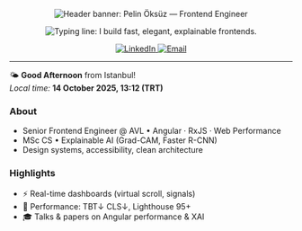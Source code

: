 <!-- HERO -->
<p align="center">
  <!-- Light/Dark hero (capsule-render yerine kendi SVG'ni koyman idealdir) -->
  <picture>
    <!-- Dark mode -->
    <source media="(prefers-color-scheme: dark)" srcset="https://capsule-render.vercel.app/api?type=waving&color=7C3AED&height=120&section=header&text=Pelin%20%C3%96ks%C3%BCz%20%E2%9A%A1%EF%B8%8F%20Frontend%20Engineer&fontSize=32&fontColor=ffffff&animation=fadeIn&fontAlignY=38" />
    <!-- Light mode -->
    <img src="https://capsule-render.vercel.app/api?type=waving&color=7C3AED&height=120&section=header&text=Pelin%20%C3%96ks%C3%BCz%20%E2%9A%A1%EF%B8%8F%20Frontend%20Engineer&fontSize=32&fontColor=ffffff&animation=fadeIn&fontAlignY=38"
         alt="Header banner: Pelin Öksüz — Frontend Engineer" />
  </picture>
</p>

<!-- VALUE PROP (typing) -->
<p align="center">
  <img
    src="https://readme-typing-svg.demolab.com?font=Fira+Code&size=22&duration=2400&pause=900&center=true&vCenter=true&width=720&lines=Angular+%2B+RxJS+%7C+Performance+Optimization+%7C+a11y"
    alt="Typing line: I build fast, elegant, explainable frontends." />
</p>

<!-- CTAS -->
<p align="center">
  <a href="https://www.linkedin.com/in/pelin-oksuz" target="_blank" rel="noopener">
    <img src="https://img.shields.io/badge/%F0%9F%92%BC%20LinkedIn-0A66C2?style=for-the-badge&logo=linkedin&logoColor=white" alt="LinkedIn" />
  </a>
  <a href="mailto:pelin.oksuz.contact@gmail.com" target="_blank" rel="noopener">
    <img src="https://img.shields.io/badge/%E2%9C%89%EF%B8%8F%20Email-EA4335?style=for-the-badge&logo=gmail&logoColor=white" alt="Email" />
  </a>
</p>

---

<!-- DYNAMIC-GREETING:START -->
🌤️ **Good Afternoon** from Istanbul!  
_Local time:_ **14 October 2025, 13:12 (TRT)**
<!-- DYNAMIC-GREETING:END -->

### About
- Senior Frontend Engineer @ AVL • Angular · RxJS · Web Performance  
- MSc CS • Explainable AI (Grad-CAM, Faster R-CNN)  
- Design systems, accessibility, clean architecture

### Highlights
- ⚡ Real-time dashboards (virtual scroll, signals)
- 🧪 Performance: TBT↓ CLS↓, Lighthouse 95+
- 🎓 Talks & papers on Angular performance & XAI
